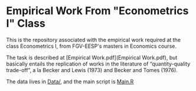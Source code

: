 # Empirical Work From "Econometrics I" Class

This is the repository associated with the empirical work required at the class Econometrics I, from FGV-EESP's masters in Economics course.

The task is described at [Empirical Work.pdf](Empirical Work.pdf), but basically entails the replication of works in the literature of “quantity-quality trade-off”, a la Becker and Lewis (1973) and Becker and Tomes (1976).

The data lives in [Data/](Data/), and the main script is [Main.R](Main.R)